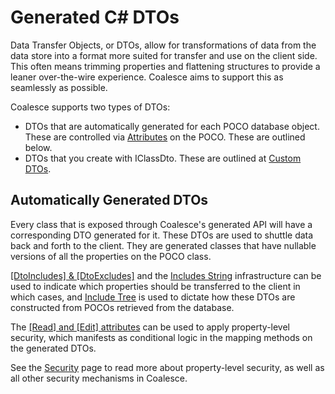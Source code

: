 # Generated C# DTOs

Data Transfer Objects, or DTOs, allow for transformations of data from the data store into a format more suited for transfer and use on the client side. This often means trimming properties and flattening structures to provide a leaner over-the-wire experience. Coalesce aims to support this as seamlessly as possible.

Coalesce supports two types of DTOs:

-  DTOs that are automatically generated for each POCO database object.
   These are controlled via [Attributes](/modeling/model-components/attributes.md) on the POCO. These are outlined below.
-  DTOs that you create with IClassDto. These are outlined at [Custom DTOs](/modeling/model-types/dtos.md).

## Automatically Generated DTOs

Every class that is exposed through Coalesce's generated API will have a corresponding DTO generated for it. These DTOs are used to shuttle data back and forth to the client. They are generated classes that have nullable versions of all the properties on the POCO class.

[[DtoIncludes] & [DtoExcludes]](/modeling/model-components/attributes/dto-includes-excludes.md) and the [Includes String](/concepts/includes.md) infrastructure can be used to indicate which properties should be transferred to the client in which cases, and [Include Tree](/concepts/include-tree.md) is used to dictate how these DTOs are constructed from POCOs retrieved from the database.

The [[Read] and [Edit] attributes](/modeling/model-components/attributes/security-attribute.md) can be used to apply property-level security, which manifests as conditional logic in the mapping methods on the generated DTOs.

See the [Security](/topics/security.md#property-column-security) page to read more about property-level security, as well as all other security mechanisms in Coalesce.

